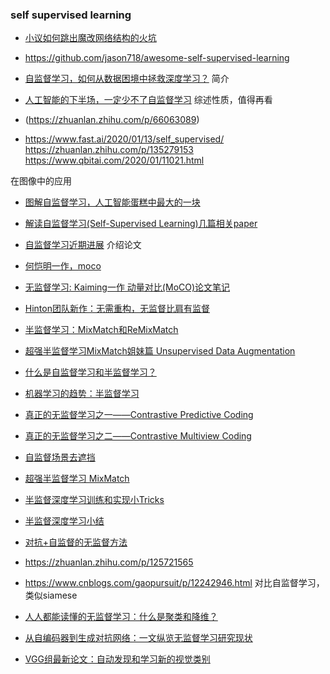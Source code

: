 ### self supervised learning
- [小议如何跳出魔改网络结构的火坑](https://zhuanlan.zhihu.com/p/108838471)
- https://github.com/jason718/awesome-self-supervised-learning
- [自监督学习，如何从数据困境中拯救深度学习？](https://www.leiphone.com/news/202001/aova4HLghoUpSROp.html)
简介
- [人工智能的下半场，一定少不了自监督学习](https://www.leiphone.com/news/201911/14fQlkYK7kJhiNOV.html)
综述性质，值得再看
- (https://zhuanlan.zhihu.com/p/66063089)


- https://www.fast.ai/2020/01/13/self_supervised/
https://zhuanlan.zhihu.com/p/135279153
https://www.qbitai.com/2020/01/11021.html

在图像中的应用
- [图解自监督学习，人工智能蛋糕中最大的一块](https://zhuanlan.zhihu.com/p/110278826)
- [解读自监督学习(Self-Supervised Learning)几篇相关paper](https://zhuanlan.zhihu.com/p/96748604)
- [自监督学习近期进展](https://zhuanlan.zhihu.com/p/30265894)
介绍论文
- [何恺明一作，moco](https://zhuanlan.zhihu.com/p/91956592)
- [无监督学习: Kaiming一作 动量对比(MoCO)论文笔记](https://zhuanlan.zhihu.com/p/102573476)
- [Hinton团队新作：无需重构，无监督比肩有监督](https://zhuanlan.zhihu.com/p/107217230)
- [半监督学习：MixMatch和ReMixMatch](https://zhuanlan.zhihu.com/p/113982856)
- [超强半监督学习MixMatch姐妹篇 Unsupervised Data Augmentation](https://zhuanlan.zhihu.com/p/66564694)


- [什么是自监督学习和半监督学习？](https://www.zhihu.com/question/336105618/answer/899662741)
- [机器学习的趋势：半监督学习](https://zhuanlan.zhihu.com/p/67692664)
- [真正的无监督学习之一——Contrastive Predictive Coding](https://zhuanlan.zhihu.com/p/75517749)
- [真正的无监督学习之二——Contrastive Multiview Coding](https://zhuanlan.zhihu.com/p/75412895)

- [自监督场景去遮挡](https://zhuanlan.zhihu.com/p/129300832)

- [超强半监督学习 MixMatch](https://zhuanlan.zhihu.com/p/66281890)
- [半监督深度学习训练和实现小Tricks](https://zhuanlan.zhihu.com/p/100252944)
- [半监督深度学习小结](https://zhuanlan.zhihu.com/p/33196506)
- [对抗+自监督的无监督方法](https://zhuanlan.zhihu.com/p/53851510)

- https://zhuanlan.zhihu.com/p/125721565

- https://www.cnblogs.com/gaopursuit/p/12242946.html
对比自监督学习，类似siamese

- [人人都能读懂的无监督学习：什么是聚类和降维？](https://zhuanlan.zhihu.com/p/28947501)
- [从自编码器到生成对抗网络：一文纵览无监督学习研究现状](https://zhuanlan.zhihu.com/p/26751367)

- [VGG组最新论文：自动发现和学习新的视觉类别](https://zhuanlan.zhihu.com/p/108448214)
